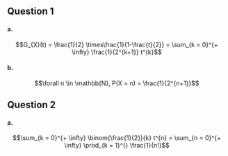 ## Question 1
#### a.
$$G_{X}(t) = \frac{1}{2} \times\frac{1}{1-\frac{t}{2}} = \sum_{k = 0}^{+ \infty} \frac{1}{2^{k+1}} t^{k}$$
#### b.
$$\forall n \in \mathbb{N}, P(X = n) = \frac{1}{2^{n+1}}$$

## Question 2
#### a.
$$\sum_{k =  0}^{+ \infty} \binom{\frac{1}{2}}{k} t^{n} = \sum_{n = 0}^{+ \infty} \prod_{k = 1}^{} \frac{1}{n!}$$

